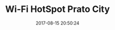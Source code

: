---
layout: map
title: "Wi-Fi HotSpot Prato City"
date: 2017-08-15 20:50:24
description: Wifi Hotspots Map of my city, Prato in Tuscany
source: "http://www.dati.gov.it/dataset/punti-wi-fi-ad-accesso-libero-comune-prato-provincia-prato"
categories: mappe
dataset: "puntiwifiprovpratocompleto"
marker:
  icon: home
  color: orange
cluster: false
---